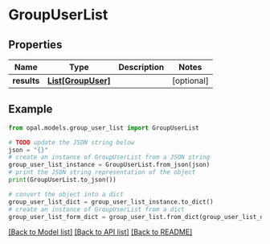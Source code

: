 # GroupUserList


## Properties

Name | Type | Description | Notes
------------ | ------------- | ------------- | -------------
**results** | [**List[GroupUser]**](GroupUser.md) |  | [optional] 

## Example

```python
from opal.models.group_user_list import GroupUserList

# TODO update the JSON string below
json = "{}"
# create an instance of GroupUserList from a JSON string
group_user_list_instance = GroupUserList.from_json(json)
# print the JSON string representation of the object
print(GroupUserList.to_json())

# convert the object into a dict
group_user_list_dict = group_user_list_instance.to_dict()
# create an instance of GroupUserList from a dict
group_user_list_form_dict = group_user_list.from_dict(group_user_list_dict)
```
[[Back to Model list]](../README.md#documentation-for-models) [[Back to API list]](../README.md#documentation-for-api-endpoints) [[Back to README]](../README.md)



